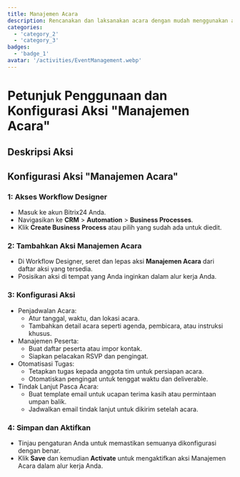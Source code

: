 ```yaml
---
title: Manajemen Acara
description: Rencanakan dan laksanakan acara dengan mudah menggunakan alat khusus.
categories: 
  - 'category_2'
  - 'category_3'
badges: 
  - 'badge_1'
avatar: '/activities/EventManagement.webp'
---
```

# Petunjuk Penggunaan dan Konfigurasi Aksi "Manajemen Acara"

## Deskripsi Aksi

## **Konfigurasi Aksi "Manajemen Acara"**

### 1: Akses Workflow Designer
- Masuk ke akun Bitrix24 Anda.
- Navigasikan ke **CRM** > **Automation** > **Business Processes**.
- Klik **Create Business Process** atau pilih yang sudah ada untuk diedit.

### 2: Tambahkan Aksi Manajemen Acara
- Di Workflow Designer, seret dan lepas aksi **Manajemen Acara** dari daftar aksi yang tersedia.
- Posisikan aksi di tempat yang Anda inginkan dalam alur kerja Anda.

### 3: Konfigurasi Aksi
- Penjadwalan Acara:
  - Atur tanggal, waktu, dan lokasi acara.
  - Tambahkan detail acara seperti agenda, pembicara, atau instruksi khusus.
- Manajemen Peserta:
  - Buat daftar peserta atau impor kontak.
  - Siapkan pelacakan RSVP dan pengingat.
- Otomatisasi Tugas:
  - Tetapkan tugas kepada anggota tim untuk persiapan acara.
  - Otomatiskan pengingat untuk tenggat waktu dan deliverable.
- Tindak Lanjut Pasca Acara:
  - Buat template email untuk ucapan terima kasih atau permintaan umpan balik.
  - Jadwalkan email tindak lanjut untuk dikirim setelah acara.

### 4: Simpan dan Aktifkan
- Tinjau pengaturan Anda untuk memastikan semuanya dikonfigurasi dengan benar.
- Klik **Save** dan kemudian **Activate** untuk mengaktifkan aksi Manajemen Acara dalam alur kerja Anda.